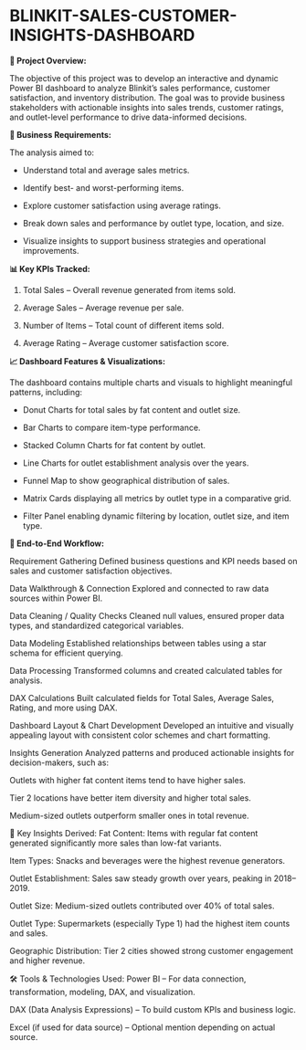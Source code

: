 # BLINKIT-SALES-CUSTOMER-INSIGHTS-DASHBOARD
**📌 Project Overview:**

The objective of this project was to develop an interactive and dynamic Power BI dashboard to analyze Blinkit’s sales performance, customer satisfaction, and inventory distribution. The goal was to provide business stakeholders with actionable insights into sales trends, customer ratings, and outlet-level performance to drive data-informed decisions.

**🧠 Business Requirements:**

The analysis aimed to:

* Understand total and average sales metrics.

* Identify best- and worst-performing items.

* Explore customer satisfaction using average ratings.

* Break down sales and performance by outlet type, location, and size.

* Visualize insights to support business strategies and operational improvements.

**📊 Key KPIs Tracked:**

1. Total Sales – Overall revenue generated from items sold.

2. Average Sales – Average revenue per sale.

3. Number of Items – Total count of different items sold.

4. Average Rating – Average customer satisfaction score.

**📈 Dashboard Features & Visualizations:**

The dashboard contains multiple charts and visuals to highlight meaningful patterns, including:

* Donut Charts for total sales by fat content and outlet size.

* Bar Charts to compare item-type performance.

* Stacked Column Charts for fat content by outlet.

* Line Charts for outlet establishment analysis over the years.

* Funnel Map to show geographical distribution of sales.

* Matrix Cards displaying all metrics by outlet type in a comparative grid.

* Filter Panel enabling dynamic filtering by location, outlet size, and item type.

**🔄 End-to-End Workflow:**

Requirement Gathering
Defined business questions and KPI needs based on sales and customer satisfaction objectives.

Data Walkthrough & Connection
Explored and connected to raw data sources within Power BI.

Data Cleaning / Quality Checks
Cleaned null values, ensured proper data types, and standardized categorical variables.

Data Modeling
Established relationships between tables using a star schema for efficient querying.

Data Processing
Transformed columns and created calculated tables for analysis.

DAX Calculations
Built calculated fields for Total Sales, Average Sales, Rating, and more using DAX.

Dashboard Layout & Chart Development
Developed an intuitive and visually appealing layout with consistent color schemes and chart formatting.

Insights Generation
Analyzed patterns and produced actionable insights for decision-makers, such as:

Outlets with higher fat content items tend to have higher sales.

Tier 2 locations have better item diversity and higher total sales.

Medium-sized outlets outperform smaller ones in total revenue.

🧩 Key Insights Derived:
Fat Content: Items with regular fat content generated significantly more sales than low-fat variants.

Item Types: Snacks and beverages were the highest revenue generators.

Outlet Establishment: Sales saw steady growth over years, peaking in 2018–2019.

Outlet Size: Medium-sized outlets contributed over 40% of total sales.

Outlet Type: Supermarkets (especially Type 1) had the highest item counts and sales.

Geographic Distribution: Tier 2 cities showed strong customer engagement and higher revenue.

🛠️ Tools & Technologies Used:
Power BI – For data connection, transformation, modeling, DAX, and visualization.

DAX (Data Analysis Expressions) – To build custom KPIs and business logic.

Excel (if used for data source) – Optional mention depending on actual source.
